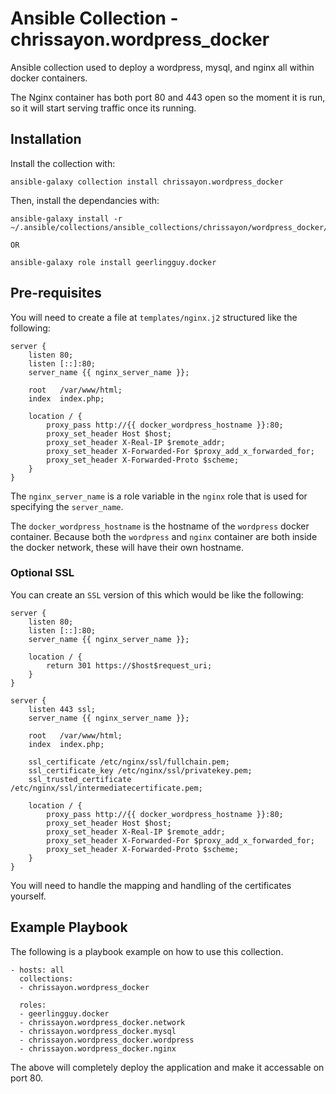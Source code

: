 # Ansible Collection - chrissayon.wordpress_docker

Ansible collection used to deploy a wordpress, mysql, and nginx all within docker containers.

The Nginx container has both port 80 and 443 open so the moment it is run, so it will start serving traffic once its running.

## Installation

Install the collection with:

```
ansible-galaxy collection install chrissayon.wordpress_docker
```

Then, install the dependancies with:

```
ansible-galaxy install -r ~/.ansible/collections/ansible_collections/chrissayon/wordpress_docker/meta/requirements.yml

OR

ansible-galaxy role install geerlingguy.docker
```

## Pre-requisites

You will need to create a file at `templates/nginx.j2` structured like the following:

```
server {
    listen 80;
    listen [::]:80;
    server_name {{ nginx_server_name }};

    root   /var/www/html;
    index  index.php;

    location / {
        proxy_pass http://{{ docker_wordpress_hostname }}:80;
        proxy_set_header Host $host;
        proxy_set_header X-Real-IP $remote_addr;
        proxy_set_header X-Forwarded-For $proxy_add_x_forwarded_for;
        proxy_set_header X-Forwarded-Proto $scheme;
    }
}
```

The `nginx_server_name` is a role variable in the `nginx` role that is used for specifying the `server_name`.

The `docker_wordpress_hostname` is the hostname of the `wordpress` docker container. Because both the `wordpress` and `nginx` container are both inside the docker network, these will have their own hostname.

### Optional SSL

You can create an `SSL` version of this which would be like the following:

```
server {
    listen 80;
    listen [::]:80;
    server_name {{ nginx_server_name }};

    location / {
        return 301 https://$host$request_uri;
    }
}

server {
    listen 443 ssl;
    server_name {{ nginx_server_name }};

    root   /var/www/html;
    index  index.php;

    ssl_certificate /etc/nginx/ssl/fullchain.pem;
    ssl_certificate_key /etc/nginx/ssl/privatekey.pem;
    ssl_trusted_certificate /etc/nginx/ssl/intermediatecertificate.pem;

    location / {
        proxy_pass http://{{ docker_wordpress_hostname }}:80;
        proxy_set_header Host $host;
        proxy_set_header X-Real-IP $remote_addr;
        proxy_set_header X-Forwarded-For $proxy_add_x_forwarded_for;
        proxy_set_header X-Forwarded-Proto $scheme;
    }
}
```

You will need to handle the mapping and handling of the certificates yourself.

## Example Playbook

The following is a playbook example on how to use this collection.

```
- hosts: all
  collections:
  - chrissayon.wordpress_docker

  roles:
  - geerlingguy.docker
  - chrissayon.wordpress_docker.network
  - chrissayon.wordpress_docker.mysql
  - chrissayon.wordpress_docker.wordpress
  - chrissayon.wordpress_docker.nginx
```

The above will completely deploy the application and make it accessable on port 80.

